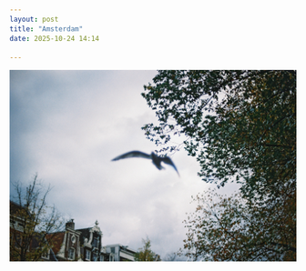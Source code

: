 ```yaml
---
layout: post
title: "Amsterdam"
date: 2025-10-24 14:14

---
```

![amsterdam](/images/fragments/amsterdam.jpg)

